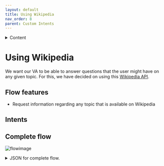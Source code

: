 ```yaml
---
layout: default
title: Using Wikipedia
nav_order: 8
parent: Custom Intents
---
```


<details close markdown="block">
  <summary>
    Content
  </summary>
  {: .text-delta }
1. TOC
{:toc}
</details>

# Using Wikipedia

We want our VA to be able to answer questions that the user might have on any given topic. For this, we have decided on using this [Wikipedia API](https://de.wikipedia.org/api/rest_v1/page/summary/).

## Flow features

- Request information regarding any topic that is available on Wikipedia

## Intents

## Complete flow

![flowimage](../assets/flow_wikipedia.png)

<details close markdown="block">
  <summary>
    JSON for complete flow.
  </summary>

```json
[
    {
        "id": "3d7b9f59.962538",
        "type": "tab",
        "label": "Wiki Flow",
        "disabled": false,
        "info": ""
    },
    {
        "id": "a592411a.23bfc8",
        "type": "function",
        "z": "3d7b9f59.962538",
        "name": "Extract Information from API",
        "func": "msg = {payload: msg.payload.extract}\nreturn msg;",
        "outputs": 1,
        "noerr": 0,
        "initialize": "",
        "finalize": "",
        "x": 740,
        "y": 320,
        "wires": [
            [
                "7dbafca.8ab5a04"
            ]
        ]
    },
    {
        "id": "c6940854.1df588",
        "type": "websocket in",
        "z": "3d7b9f59.962538",
        "name": "rhasspy in",
        "server": "5999adec.e962a4",
        "client": "",
        "x": 120,
        "y": 240,
        "wires": [
            [
                "8aeaf34e.a2026"
            ]
        ]
    },
    {
        "id": "8aeaf34e.a2026",
        "type": "switch",
        "z": "3d7b9f59.962538",
        "name": "Intent Switch",
        "property": "intent.name",
        "propertyType": "msg",
        "rules": [
            {
                "t": "eq",
                "v": "WikipediaInfo",
                "vt": "str"
            }
        ],
        "checkall": "true",
        "repair": false,
        "outputs": 1,
        "x": 290,
        "y": 240,
        "wires": [
            [
                "6d0b00ee.69d4d8"
            ]
        ]
    },
    {
        "id": "621b3b6e.3a5d84",
        "type": "http request",
        "z": "3d7b9f59.962538",
        "name": "Wikipedia API",
        "method": "GET",
        "ret": "obj",
        "paytoqs": "ignore",
        "url": "",
        "tls": "",
        "persist": false,
        "proxy": "",
        "authType": "",
        "x": 560,
        "y": 240,
        "wires": [
            [
                "a592411a.23bfc8"
            ]
        ]
    },
    {
        "id": "7dbafca.8ab5a04",
        "type": "http request",
        "z": "3d7b9f59.962538",
        "name": "TTS",
        "method": "POST",
        "ret": "txt",
        "paytoqs": "ignore",
        "url": "http://raspberrypi:12101/api/text-to-speech",
        "tls": "",
        "persist": false,
        "proxy": "",
        "authType": "",
        "x": 850,
        "y": 240,
        "wires": [
            []
        ]
    },
    {
        "id": "6d0b00ee.69d4d8",
        "type": "function",
        "z": "3d7b9f59.962538",
        "name": "Wikipedia URL Create",
        "func": "word = msg.slots.topic\nwords = word.split(\" \");\nmsg = {payload: words.length}\nfor(i = 0; i < words.length; i++) {\n    words[i] = words[i][0].toUpperCase() + words[i].substr(1);\n}\nmsg = {url: \"https://de.wikipedia.org/api/rest_v1/page/summary/\" + words.join(\" \")}\nreturn msg;",
        "outputs": 1,
        "noerr": 0,
        "initialize": "",
        "finalize": "",
        "x": 420,
        "y": 320,
        "wires": [
            [
                "621b3b6e.3a5d84"
            ]
        ]
    },
    {
        "id": "5999adec.e962a4",
        "type": "websocket-listener",
        "path": "ws://raspberrypi:12101/api/events/intent",
        "wholemsg": "true"
    }
]
```

